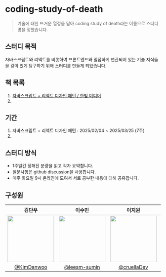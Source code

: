 # coding-study-of-death
> 기술에 대한 뜨거운 열정을 담아 coding study of death라는 이름으로 스터디명을 정했습니다.

## 스터디 목적
자바스크립트와 리액트를 비롯하여 프론트엔드와 밀접하게 연관되어 있는 기술 지식들을 깊이 있게 탐구하기 위해 스터디를 만들게 되었습니다.

## 책 목록
1. [자바스크립트 + 리액트 디자인 패턴 / 한빛 미디어](https://product.kyobobook.co.kr/detail/S000213880201)
2. 

## 기간
1. 자바스크립트 + 리액트 디자인 패턴 : 2025/02/04 ~ 2025/03/25 (7주)
2. 

## 스터디 방식
- 1주일간 정해진 분량을 읽고 각자 요약합니다.
- 질문사항은 github discussion을 사용합니다.
- 매주 화요일 9시 온라인에 모여서 서로 공부한 내용에 대해 공유합니다.

## 구성원
| 김단우 | 이수민 | 이지원 | 최아람 | 황태영 |
|:----:|:----:|:----:|:----:|:----:|
| <img src="https://github.com/KimDanwoo.png" width="150"> | <img src="https://github.com/leesm-sumin.png" width="150"> | <img src="https://github.com/cruellaDev.png" width="150"> | <img src="https://github.com/rami0617.png" width="150"> | <img src="https://github.com/hty0525.png" width="150"> |
| <div style="width:150px">[@KimDanwoo](https://github.com/KimDanwoo)</div> | <div style="width:150px">[@leesm-sumin](https://github.com/leesm-sumin)</div> | <div style="width:150px">[@cruellaDev](https://github.com/cruellaDev)</div> | <div style="width:150px">[@rami0617](https://github.com/rami0617)</div> | <div style="width:150px">[@hty0525](https://github.com/hty0525)</div> |